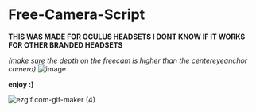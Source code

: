 # Free-Camera-Script

**THIS WAS MADE FOR OCULUS HEADSETS I DONT KNOW IF IT WORKS FOR OTHER BRANDED HEADSETS**

*(make sure the depth on the freecam is higher than the centereyeanchor camera)*
![image](https://user-images.githubusercontent.com/107813339/198142750-5bf8dd49-2dc5-40c0-b58e-eddf224719f6.png)

**enjoy  :]**

![ezgif com-gif-maker (4)](https://user-images.githubusercontent.com/107813339/198143839-d68e11d9-9cab-49df-9fb2-b2682d17b15e.gif)
